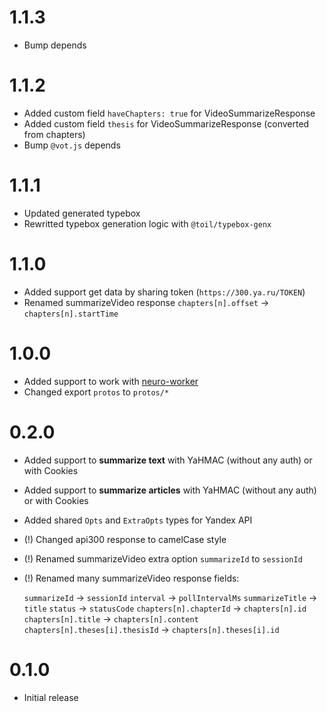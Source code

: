# 1.1.3

- Bump depends

# 1.1.2

- Added custom field `haveChapters: true` for VideoSummarizeResponse
- Added custom field `thesis` for VideoSummarizeResponse (converted from chapters)
- Bump `@vot.js` depends

# 1.1.1

- Updated generated typebox
- Rewritted typebox generation logic with `@toil/typebox-genx`

# 1.1.0

- Added support get data by sharing token (`https://300.ya.ru/TOKEN`)
- Renamed summarizeVideo response `chapters[n].offset` -> `chapters[n].startTime`

# 1.0.0

- Added support to work with [neuro-worker](https://github.com/FOSWLY/neuro-worker)
- Changed export `protos` to `protos/*`

# 0.2.0

- Added support to **summarize text** with YaHMAC (without any auth) or with Cookies
- Added support to **summarize articles** with YaHMAC (without any auth) or with Cookies
- Added shared `Opts` and `ExtraOpts` types for Yandex API
- (!) Changed api300 response to camelCase style
- (!) Renamed summarizeVideo extra option `summarizeId` to `sessionId`
- (!) Renamed many summarizeVideo response fields:

  `summarizeId` -> `sessionId`
  `interval` -> `pollIntervalMs`
  `summarizeTitle` -> `title`
  `status` -> `statusCode`
  `chapters[n].chapterId` -> `chapters[n].id`
  `chapters[n].title` -> `chapters[n].content`
  `chapters[n].theses[i].thesisId` -> `chapters[n].theses[i].id`

# 0.1.0

- Initial release
